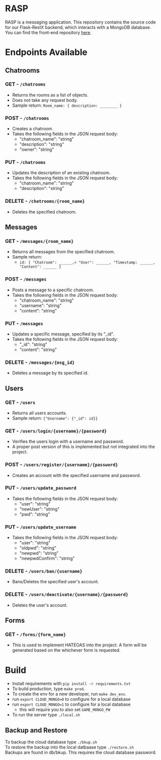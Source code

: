 # RASP
RASP is a messaging application. This repository contains the source code for our Flask-RestX backend, which interacts with a MongoDB database. You can find the front-end repository [here](https://github.com/abeeds/RASP_Front_End).

# Endpoints Available
## Chatrooms
### GET - `/chatrooms`
- Returns the rooms as a list of objects.
- Does not take any request body.
- Sample return: `Room_name: { description: ________ }`

### POST - `/chatrooms`
- Creates a chatroom.
- Takes the following fields in the JSON request body:
  - "chatroom_name": "string"
  - "description": "string"
  - "owner": "string"

### PUT - `/chatrooms`
- Updates the description of an existing chatroom.
- Takes the following fields in the JSON request body:
  - "chatroom_name": "string"
  - "description": "string"

### DELETE - `/chatrooms/{room_name}`
- Deletes the specified chatroom.

## Messages
### GET - `/messages/{room_name}`
- Returns all messages from the specified chatroom.
- Sample return:
  -  `id: {
"Chatroom": ______,<
"User": ______,
"Timestamp: ______,
"Content": ______
}`

### POST - `/messages`
- Posts a message to a specific chatroom.
- Takes the following fields in the JSON request body:
  - "chatroom_name": "string"
  - "username": "string"
  - "content": "string"

### PUT - `/messages`
- Updates a specific message, specified by its "_id".
- Takes the following fields in the JSON request body:
  - "_id": "string"
  - "content": "string"

### DELETE - `/messages/{msg_id}`
- Deletes a message by its specified id.

## Users
### GET - `/users`
- Returns all users accounts.
- Sample return: `{"Username": {"_id": id}}`

### GET - `/users/login/{username}/{password}`
- Verifies the users login with a username and password.
- A proper post version of this is implemented but not integrated into the project.

### POST - `/users/register/{username}/{password}`
- Creates an account with the specified username and password.

### PUT - `/users/update_password`
- Takes the following fields in the JSON request body:
  - "user": "string"
  - "newUser": "string"
  - "pwd": "string"

### PUT - `/users/update_username`
- Takes the following fields in the JSON request body:
  - "user": "string"
  - "oldpwd": "string"
  - "newpwd": "string"
  - "newpwdConfirm": "string"

### DELETE - `/users/ban/{username}`
- Bans/Deletes the specified user's account.

### DELETE - `/users/deactivate/{username}/{password}`
- Deletes the user's account.

## Forms
### GET - `/forms/{form_name}`
- This is used to implement HATEOAS into the project. A form will be generated based on the whichever form is requested.

# Build
- Install requirements with `pip install -r requirements.txt`
- To build production, type `make prod`.
- To create the env for a new developer, run `make dev_env`.
- run `export CLOUD_MONGO=0` to configure for a local database
- run `export CLOUD_MONGO=1` to configure for a local database
  - this will require you to also set `GAME_MONGO_PW`
- To run the server type `./local.sh`

## Backup and Restore
To backup the cloud database type `./bkup.sh` <br>
To restore the backup into the local datbaase type `./restore.sh` <br>
Backups are found in db/bkup. This requires the cloud database password.
